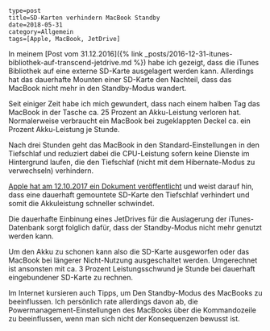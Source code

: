 ~~~~~~
type=post
title=SD-Karten verhindern MacBook Standby
date=2018-05-31
category=Allgemein
tags=[Apple, MacBook, JetDrive]
~~~~~~
In meinem [Post vom 31.12.2016]({% link _posts/2016-12-31-itunes-bibliothek-auf-transcend-jetdrive.md %}) habe ich gezeigt, dass die iTunes Bibliothek auf eine externe SD-Karte ausgelagert werden kann. Allerdings hat das dauerhafte Mounten einer SD-Karte den Nachteil, dass das MacBook nicht mehr in den Standby-Modus wandert.

<!--more-->

Seit einiger Zeit habe ich mich gewundert, dass nach einem halben Tag das MacBook in der Tasche ca. 25 Prozent an Akku-Leistung verloren hat. Normalerweise verbraucht ein MacBook bei zugeklappten Deckel ca. ein Prozent Akku-Leistung je Stunde.

Nach drei Stunden geht das MacBook in den Standard-Einstellungen in den Tiefschlaf und reduziert dabei die CPU-Leistung sofern keine Dienste im Hintergrund laufen, die den Tiefschlaf (nicht mit dem Hibernate-Modus zu verwechseln) verhindern.

[Apple hat am 12.10.2017 ein Dokument veröffentlicht](https://support.apple.com/de-de/HT202124) und weist darauf hin, dass eine dauerhaft gemountete SD-Karte den Tiefschlaf verhindert und somit die Akkuleistung schneller schwindet.

Die dauerhafte Einbinung eines JetDrives für die Auslagerung der iTunes-Datenbank sorgt folglich dafür, dass der Standby-Modus nicht mehr genutzt werden kann. 

Um den Akku zu schonen kann also die SD-Karte ausgeworfen oder das MacBook bei längerer Nicht-Nutzung ausgeschaltet werden. Umgerechnet ist ansonsten mit ca. 3 Prozent Leistungsschwund je Stunde bei dauerhaft eingebundener SD-Karte zu rechnen.

Im Internet kursieren auch Tipps, um Den Standby-Modus des MacBooks zu beeinflussen. Ich persönlich rate allerdings davon ab, die Powermanagement-Einstellungen des MacBooks über die Kommandozeile zu beeinflussen, wenn man sich nicht der Konsequenzen bewusst ist.

